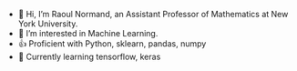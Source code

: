 - 👋 Hi, I’m Raoul Normand, an Assistant Professor of Mathematics at New York University.
- 👀 I’m interested in Machine Learning.
- 👍 Proficient with Python, sklearn, pandas, numpy
- 🌱 Currently learning tensorflow, keras
